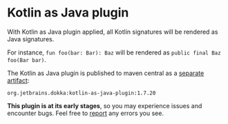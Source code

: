 # Kotlin as Java plugin

With Kotlin as Java plugin applied, all Kotlin signatures will be rendered as Java signatures.

For instance, `fun foo(bar: Bar): Baz` will be rendered as `public final Baz foo(Bar bar)`.

The Kotlin as Java plugin is published to maven central as a
[separate artifact](https://mvnrepository.com/artifact/org.jetbrains.dokka/kotlin-as-java-plugin):

```text
org.jetbrains.dokka:kotlin-as-java-plugin:1.7.20
```

**This plugin is at its early stages**, so you may experience issues and encounter bugs. Feel free to
[report](https://github.com/Kotlin/dokka/issues/new/choose) any errors you see.
